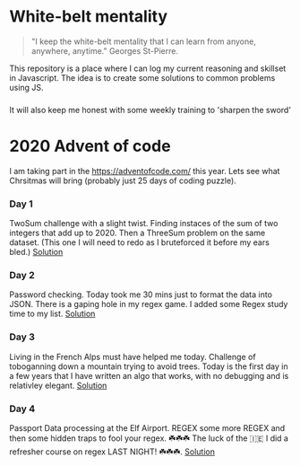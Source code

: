 # White-belt mentality
> "I keep the white-belt mentality that I can learn from anyone, anywhere, anytime." 
> Georges St-Pierre.

This repository is a place where I can log my current reasoning and skillset in Javascript.
The idea is to create some solutions to common problems using JS.

###
It will also keep me honest with some weekly training to 'sharpen the sword'


# 2020 Advent of code

I am taking part in the https://adventofcode.com/ this year. Lets see what Chrsitmas will bring (probably just 25 days of coding puzzle).

### Day 1 
TwoSum challenge with a slight twist. Finding instaces of the sum of two integers that add up to 2020.
Then a ThreeSum problem on the same dataset. (This one I will need to redo as I bruteforced it before my ears bled.)
[Solution](adventofcode/day_1/solution.js)


### Day 2 
Password checking. Today took me 30 mins just to format the data into JSON. There is a gaping hole in my regex game.
I added some Regex study time to my list.
[Solution](adventofcode/day_2/solution.js)

### Day 3
Living in the French Alps must have helped me today. Challenge of toboganning down a mountain trying to avoid trees.
Today is the first day in a few years that I have written an algo that works, with no debugging and is relativley elegant. 
[Solution](adventofcode/day_3/solution.js)

### Day 4
Passport Data processing at the Elf Airport. 
REGEX some more REGEX and then some hidden traps to fool your regex. 
☘️☘️☘️ The luck of the 🇮🇪 I did a refresher course on regex LAST NIGHT! ☘️☘️☘️.
[Solution](adventofcode/day_4/solution.js)
